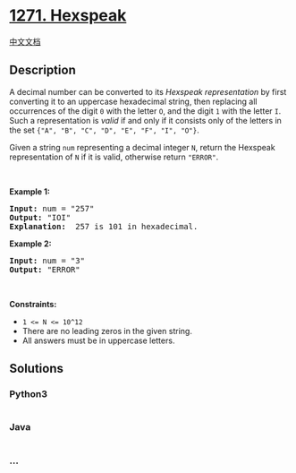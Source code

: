 # [1271. Hexspeak](https://leetcode.com/problems/hexspeak)

[中文文档](/solution/1200-1299/1271.Hexspeak/README.md)

## Description

<p>A decimal number can be converted to its&nbsp;<em>Hexspeak representation</em>&nbsp;by first converting it to an uppercase hexadecimal string, then replacing all occurrences of the digit <code>0</code> with the letter <code>O</code>, and the digit <code>1</code> with the letter <code>I</code>.&nbsp; Such a representation&nbsp;is <em>valid</em>&nbsp;if and only if it consists only of the letters in the set <code>{&quot;A&quot;, &quot;B&quot;, &quot;C&quot;, &quot;D&quot;, &quot;E&quot;, &quot;F&quot;, &quot;I&quot;, &quot;O&quot;}</code>.</p>

<p>Given a string <code>num</code>&nbsp;representing a decimal integer <code>N</code>, return the Hexspeak representation of <code>N</code> if it is valid, otherwise return <code>&quot;ERROR&quot;</code>.</p>

<p>&nbsp;</p>
<p><strong>Example 1:</strong></p>

<pre>
<strong>Input:</strong> num = &quot;257&quot;
<strong>Output:</strong> &quot;IOI&quot;
<b>Explanation: </b> 257 is 101 in hexadecimal.
</pre>

<p><strong>Example 2:</strong></p>

<pre>
<strong>Input:</strong> num = &quot;3&quot;
<strong>Output:</strong> &quot;ERROR&quot;
</pre>

<p>&nbsp;</p>
<p><strong>Constraints:</strong></p>

<ul>
	<li><code>1 &lt;= N &lt;= 10^12</code></li>
	<li>There are no leading zeros in the given string.</li>
	<li>All answers must be in uppercase letters.</li>
</ul>


## Solutions

<!-- tabs:start -->

### **Python3**

```python

```

### **Java**

```java

```

### **...**

```

```

<!-- tabs:end -->
